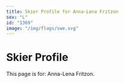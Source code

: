 ```yaml
---
title: Skier Profile for Anna-Lena Fritzon
sex: "L"
id: "1369"
image: "/img/flags/swe.svg" 
---
```


# Skier Profile

This page is for: Anna-Lena Fritzon.
    